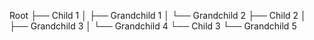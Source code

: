 
Root
├── Child 1
│   ├── Grandchild 1
│   └── Grandchild 2
├── Child 2
│   ├── Grandchild 3
│   └── Grandchild 4
└── Child 3
    └── Grandchild 5

